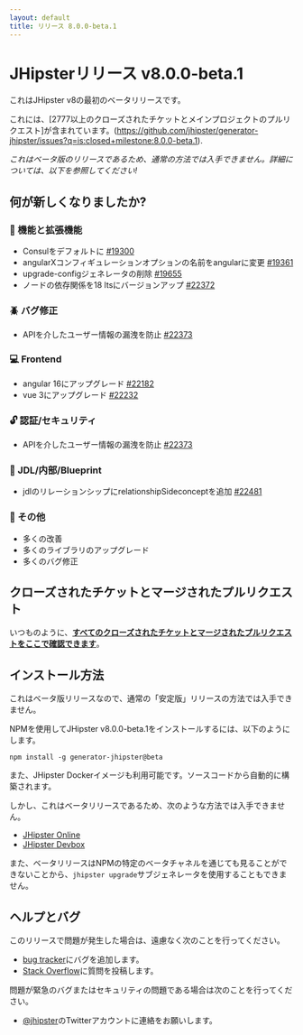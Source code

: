 ```yaml
---
layout: default
title: リリース 8.0.0-beta.1
---
```


JHipsterリリース v8.0.0-beta.1
==================

これはJHipster v8の最初のベータリリースです。

これには、[2777以上のクローズされたチケットとメインプロジェクトのプルリクエスト]が含まれています。(https://github.com/jhipster/generator-jhipster/issues?q=is:closed+milestone:8.0.0-beta.1).

_これはベータ版のリリースであるため、通常の方法では入手できません。詳細については、以下を参照してください!_


何が新しくなりましたか?
------------

### :gem: 機能と拡張機能
- Consulをデフォルトに [#19300](https://github.com/jhipster/generator-jhipster/issues/19300)
- angularXコンフィギュレーションオプションの名前をangularに変更 [#19361](https://github.com/jhipster/generator-jhipster/issues/19361)
- upgrade-configジェネレータの削除 [#19655](https://github.com/jhipster/generator-jhipster/issues/19655)
- ノードの依存関係を18 ltsにバージョンアップ [#22372](https://github.com/jhipster/generator-jhipster/pull/22372)

### :beetle: バグ修正
- APIを介したユーザー情報の漏洩を防止 [#22373](https://github.com/jhipster/generator-jhipster/pull/22373)

### :computer: Frontend
- angular 16にアップグレード [#22182](https://github.com/jhipster/generator-jhipster/pull/22182)
- vue 3にアップグレード [#22232](https://github.com/jhipster/generator-jhipster/pull/22232)

### :unlock: 認証/セキュリティ
- APIを介したユーザー情報の漏洩を防止 [#22373](https://github.com/jhipster/generator-jhipster/pull/22373)

### :paw_prints: JDL/内部/Blueprint
- jdlのリレーションシップにrelationshipSideconceptを追加 [#22481](https://github.com/jhipster/generator-jhipster/pull/22481)

### :scroll: その他
- 多くの改善
- 多くのライブラリのアップグレード
- 多くのバグ修正


クローズされたチケットとマージされたプルリクエスト
------------
いつものように、__[すべてのクローズされたチケットとマージされたプルリクエストをここで確認できます](https://github.com/jhipster/generator-jhipster/issues?q=is:closed+milestone:8.0.0-beta.1)__。


インストール方法
------------

これはベータ版リリースなので、通常の「安定版」リリースの方法では入手できません。

NPMを使用してJHipster v8.0.0-beta.1をインストールするには、以下のようにします。

    npm install -g generator-jhipster@beta

また、JHipster Dockerイメージも利用可能です。ソースコードから自動的に構築されます。

しかし、これはベータリリースであるため、次のような方法では入手できません。

- [JHipster Online](https://start.jhipster.tech)
- [JHipster Devbox](https://github.com/jhipster/jhipster-devbox)

また、ベータリリースはNPMの特定のベータチャネルを通じても見ることができないことから、`jhipster upgrade`サブジェネレータを使用することもできません。


ヘルプとバグ
--------------

このリリースで問題が発生した場合は、遠慮なく次のことを行ってください。

- [bug tracker](https://github.com/jhipster/generator-jhipster/issues?state=open)にバグを追加します。
- [Stack Overflow](http://stackoverflow.com/tags/jhipster/info)に質問を投稿します。

問題が緊急のバグまたはセキュリティの問題である場合は次のことを行ってください。

- [@jhipster](https://twitter.com/jhipster)のTwitterアカウントに連絡をお願いします。
